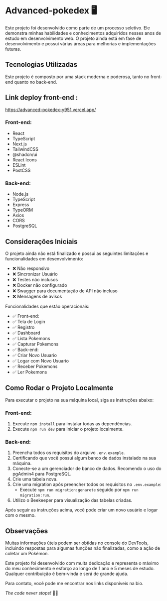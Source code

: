 # Advanced-pokedex 🖥️

Este projeto foi desenvolvido como parte de um processo seletivo. Ele demonstra minhas habilidades e conhecimentos adquiridos nesses anos de estudo em desenvolvimento web. O projeto ainda está em fase de desenvolvimento e possui várias áreas para melhorias e implementações futuras.

## Tecnologias Utilizadas

Este projeto é composto por uma stack moderna e poderosa, tanto no front-end quanto no back-end.

## Link deploy front-end :
https://advanced-pokedex-y951.vercel.app/

### Front-end:

- React
- TypeScript
- Next.js
- TailwindCSS
- @shadcn/ui
- React Icons
- ESLint
- PostCSS

### Back-end:

- Node.js
- TypeScript
- Express
- TypeORM
- Axios
- CORS
- PostgreSQL

## Considerações Iniciais

O projeto ainda não está finalizado e possui as seguintes limitações e funcionalidades em desenvolvimento:

- ❌ Não responsivo
- ❌ Sincronizar Usuário 
- ❌ Testes não inclusos
- ❌ Docker não configurado
- ❌ Swagger para documentação de API não incluso
- ❌ Mensagens de avisos

Funcionalidades que estão operacionais:

- ✅ Front-end:
- ✅ Tela de Login
- ✅ Registro
- ✅ Dashboard
- ✅ Lista Pokemons
- ✅ Capturar Pokemons
- ✅ Back-end:
- ✅ Criar Novo Usuario
- ✅ Logar com Novo Usuario
- ✅ Receber Pokemons
- ✅ Ler Pokemons

## Como Rodar o Projeto Localmente

Para executar o projeto na sua máquina local, siga as instruções abaixo:

### Front-end:

1. Execute `npm install` para instalar todas as dependências.
2. Execute `npm run dev` para iniciar o projeto localmente.

### Back-end:

1. Preencha todos os requisitos do arquivo `.env.example`.
2. Certificando que você possui algum banco de dados instalado na sua máquina.
3. Conecte-se a um gerenciador de banco de dados. Recomendo o uso do pgAdmin4 para PostgreSQL.
4. Crie uma tabela nova.
5. Crie uma migration após preencher todos os requisitos no `.env.example`:
   - Execute `npm run migration:genarete` seguido por `npm run migration:run`.
6. Utilizo o Beekeeper para visualização das tabelas criadas.

Após seguir as instruções acima, você pode criar um novo usuário e logar com o mesmo.

## Observações

Muitas informações úteis podem ser obtidas no console do DevTools, incluindo respostas para algumas funções não finalizadas, como a ação de coletar um Pokémon.

Este projeto foi desenvolvido com muita dedicação e representa o máximo do meu conhecimento e esforço ao longo de 1 ano e 5 meses de estudo. Qualquer contribuição é bem-vinda e será de grande ajuda.

Para contato, você pode me encontrar nos links disponíveis na bio.

*The code never stops!* 👨‍💻
